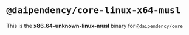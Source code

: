 # `@daipendency/core-linux-x64-musl`

This is the **x86_64-unknown-linux-musl** binary for `@daipendency/core`
